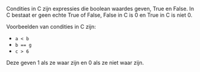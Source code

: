 Condities in C zijn expressies die boolean waardes geven, True en False.
In C bestaat er geen echte True of False, False in C is 0 en True in C is niet 0.

Voorbeelden van condities in C zijn:
 - `a < b`
 - `b == g`
 - `c > 6`

Deze geven 1 als ze waar zijn en 0 als ze niet waar zijn.
